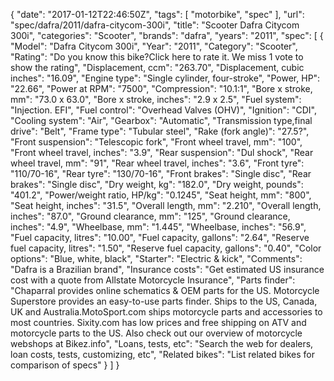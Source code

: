 {
    "date": "2017-01-12T22:46:50Z",
    "tags": [
        "motorbike",
        "spec"
    ],
    "url": "spec\/dafra\/2011\/dafra-citycom-300i",
    "title": "Scooter Dafra Citycom 300i",
    "categories": "Scooter",
    "brands": "dafra",
    "years": "2011",
    "spec": [
        {
            "Model": "Dafra Citycom 300i",
            "Year": "2011",
            "Category": "Scooter",
            "Rating": "Do you know this bike?Click here to rate it. We miss 1 vote to show the rating",
            "Displacement, ccm": "263.70",
            "Displacement, cubic inches": "16.09",
            "Engine type": "Single cylinder, four-stroke",
            "Power, HP": "22.66",
            "Power at RPM": "7500",
            "Compression": "10.1:1",
            "Bore x stroke, mm": "73.0 x 63.0",
            "Bore x stroke, inches": "2.9 x 2.5",
            "Fuel system": "Injection. EFI",
            "Fuel control": "Overhead Valves (OHV)",
            "Ignition": "CDI",
            "Cooling system": "Air",
            "Gearbox": "Automatic",
            "Transmission type,final drive": "Belt",
            "Frame type": "Tubular steel",
            "Rake (fork angle)": "27.5?",
            "Front suspension": "Telescopic fork",
            "Front wheel travel, mm": "100",
            "Front wheel travel, inches": "3.9",
            "Rear suspension": "Dul shock",
            "Rear wheel travel, mm": "91",
            "Rear wheel travel, inches": "3.6",
            "Front tyre": "110\/70-16",
            "Rear tyre": "130\/70-16",
            "Front brakes": "Single disc",
            "Rear brakes": "Single disc",
            "Dry weight, kg": "182.0",
            "Dry weight, pounds": "401.2",
            "Power\/weight ratio, HP\/kg": "0.1245",
            "Seat height, mm": "800",
            "Seat height, inches": "31.5",
            "Overall length, mm": "2.210",
            "Overall length, inches": "87.0",
            "Ground clearance, mm": "125",
            "Ground clearance, inches": "4.9",
            "Wheelbase, mm": "1.445",
            "Wheelbase, inches": "56.9",
            "Fuel capacity, litres": "10.00",
            "Fuel capacity, gallons": "2.64",
            "Reserve fuel capacity, litres": "1.50",
            "Reserve fuel capacity, gallons": "0.40",
            "Color options": "Blue, white, black",
            "Starter": "Electric & kick",
            "Comments": "Dafra is a Brazilian brand",
            "Insurance costs": "Get estimated US insurance cost with a quote from Allstate Motorcycle Insurance",
            "Parts finder": "Chaparral provides online schematics & OEM parts for the US.   Motorcycle Superstore provides an easy-to-use parts finder. Ships to the US, Canada, UK and Australia.MotoSport.com ships motorcycle parts and accessories to most countries.    Sixity.com has low prices and free shipping on ATV and motorcycle parts to the US. Also check out our overview of motorcycle webshops at Bikez.info",
            "Loans, tests, etc": "Search the web for dealers, loan costs, tests, customizing, etc",
            "Related bikes": "List related bikes for comparison of specs"
        }
    ]
}